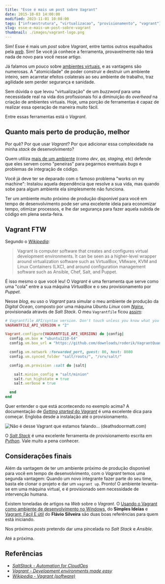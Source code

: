 ```yaml
---
title: "Esse é mais um post sobre Vagrant"
date: 2015-10-03 14:00:00
modified: 2023-11-01 10:08:00
tags: ["infraestrutura", "virtualizacao", "provisionamento", "vagrant"]
slug: esse-e-mais-um-post-sobre-vagrant
thumbnail: ./images/vagrant-logo.png
---
```


Sim! Esse é mais um _post_ sobre _Vagrant_, entre tantos outros espalhados pela
[_web_](/tag/desenvolvimento-web.html "Leia mais sobre Web"). Sim! Se você já conhece a ferramenta,
provavelmente não terá nada de novo para você nesse artigo.

Já falamos um pouco sobre [ambientes virtuais](/tag/virtualizacao.html "Leia mais sobre Virtualização"),
e as vantagens são numerosas. A "atomicidade" de poder construir e destruir um
ambiente inteiro, sem acarretar efeitos colaterais ao seu ambiente de trabalho,
traz agilidade sem perder segurança e sanidade.

Sem dúvida o que levou "virtualização" de um _buzzword_ para uma necessidade
real na vida dos profissionais foi a diminuição do _overhead_ na criação de
ambientes virtuais. Hoje, uma porção de ferramentas é capaz de realizar essa
operação de maneira muito fácil.

Entre essas ferramentas está o _Vagrant_.

## Quanto mais perto de produção, melhor

Por quê? Por que usar _Vagrant_? Por que adicionar essa complexidade na minha
_stack_ de desenvolvimento?

Quem utiliza [mais de um ambiente](/2011/03/07/diferentes-ambientes.html)
(como _dev_, _qa_, _staging_, etc) defende que
eles servem como "peneiras" para pegarmos eventuais _bugs_ e problemas de
integração de código.

Você já deve ter se deparado com o famoso problema "works on my machine":
Instalou aquela dependência que resolve a sua vida, mas quando sobe para algum
ambiente ela simplesmente não funciona.

Ter um ambiente muito próximo de produção disponível para você em tempo de
desenvolvimento pode ser uma excelente ideia para economizar tempo, otimizar
processos, e lhe dar segurança para fazer aquela subida de código em plena
sexta-feira.

## Vagrant FTW

Segundo o [_Wikipedia_](https://en.wikipedia.org/wiki/Vagrant_%28software%29 "Leia sobre Vagrant"):

> Vagrant is computer software that creates and configures virtual development environments. It can be seen as a higher-level wrapper around virtualization software such as VirtualBox, VMware, KVM and Linux Containers (LXC), and around configuration management software such as Ansible, Chef, Salt, and Puppet.

É isso mesmo o que você leu! O _Vagrant_ é uma ferramenta que serve como uma
"cola" entre a sua máquina _VirtualBox_ e o seu provisionamento por _Puppet_.

Nesse _blog_, eu uso o _Vagrant_ para simular o meu ambiente de produção da
_Digital Ocean_, composto por uma máquina _Ubuntu Linux_ com [_Nginx_](/tag/nginx.html "Leia mais sobre NGINX"),
provisionada através de _Salt Stack_. O meu `Vagrantfile` ficou [assim](https://raw.githubusercontent.com/kplaube/blog/master/Vagrantfile "Veja no GitHub"):

```ruby
# Vagrantfile API/syntax version. Don't touch unless you know what you're doing!
VAGRANTFILE_API_VERSION = "2"

Vagrant.configure(VAGRANTFILE_API_VERSION) do |config|
  config.vm.box = "ubuntu1210-64"
  config.vm.box_url = "https://github.com/downloads/roderik/VagrantQuantal64Box/quantal64.box"

  config.vm.network :forwarded_port, guest: 80, host: 8080
  config.vm.synced_folder "salt/roots/", "/srv/salt/"

  config.vm.provision :salt do |salt|

    salt.minion_config = "salt/minion"
    salt.run_highstate = true
    salt.verbose = true

  end
end
```

Quer entender o que está acontecendo no exemplo acima? A documentação de [_Getting started_ do _Vagrant_](https://docs.vagrantup.com/v2/getting-started/index.html "Leia a documentação do Vagrant")
é uma excelente dica para começar. Engloba desde a instalação até o provisionamento.

![Não é desse Vagrant que estamos falando... (deathsdoormatt.com)](/media/the-vagrant.jpg "Não é desse Vagrant que estamos falando... (deathsdoormatt.com)")

O [_Salt Stack_](http://saltstack.com/ "Conheça o SaltStack") é uma excelente
ferramenta de provisionamento escrita em [_Python_](/tag/python.html "Leia mais sobre Python"). Vale muito a pena conhecer.

## Considerações finais

Além da vantagem de ter um ambiente próximo de produção disponível para você em
tempo de desenvolvimento, com o _Vagrant_ temos uma segunda vantagem: Quando um
novo integrante fazer parte do seu time, basta ele clonar o projeto e dar
um `vagrant up`. Pronto! O ambiente levanta-se em uma máquina virtual, e é
provisionado sem necessidade de intervenção humana.

Existem toneladas de artigos na _Web_ sobre o _Vagrant_. O [Usando o Vagrant como ambiente de desenvolvimento no Windows](http://simplesideias.com.br/usando-o-vagrant-como-ambiente-de-desenvolvimento-no-windows "Leia o artigo no SimplesIdeias"), do **Simples Ideias** e [Vagrant: Fácil E útil](http://flaviosilveira.com/2012/vagrant-facil-e-util/ "Leia no blog do Flavio") do **Flávio Silveira** são duas boas referências para quem está iniciando.

Nos próximos _posts_ pretendo dar uma pincelada no _Salt Stack_ e _Ansible_.

Até a próxima.

## Referências

- _[SaltStack - Automation for CloudOps](http://saltstack.com/ "Conheça o Salt Stack")_
- _[Vagrant - Development environments made easy](https://www.vagrantup.com/ "Conheça o Vagrant")_
- [_Wikipedia - Vagrant (software)_](https://en.wikipedia.org/wiki/Vagrant_%28software%29 "Leia mais no Wikipedia")
